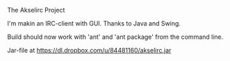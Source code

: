 The Akselirc Project

I'm makin an IRC-client with GUI. Thanks to Java and Swing.

Build should now work with 'ant' and  'ant package' from the command line.

Jar-file at https://dl.dropbox.com/u/84481160/akselirc.jar
